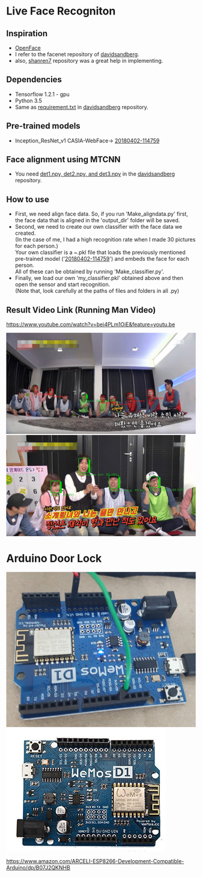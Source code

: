 # Live Face Recogniton

## Inspiration
* [OpenFace](https://github.com/cmusatyalab/openface)
* I refer to the facenet repository of [davidsandberg](https://github.com/davidsandberg/facenet).
* also, [shanren7](https://github.com/shanren7/real_time_face_recognition) repository was a great help in implementing.
## Dependencies
* Tensorflow 1.2.1 - gpu
* Python 3.5
* Same as [requirement.txt](https://github.com/davidsandberg/facenet/blob/master/requirements.txt) in [davidsandberg](https://github.com/davidsandberg/facenet) repository.

## Pre-trained models
* Inception_ResNet_v1 CASIA-WebFace-> [20180402-114759](https://drive.google.com/open?id=1vXMsKEOcqyRBVEwwiBO8Mbyb8YFWuVIK)

## Face alignment using MTCNN
* You need [det1.npy, det2.npy, and det3.npy](https://github.com/davidsandberg/facenet/tree/master/src/align) in the [davidsandberg](https://github.com/davidsandberg/facenet) repository.
## How to use


* First, we need align face data. So, if you run 'Make_aligndata.py' first, the face data that is aligned in the 'output_dir' folder will be saved.
* Second, we need to create our own classifier with the face data we created. <br/>(In the case of me, I had a high recognition rate when I made 30 pictures for each person.)
</br>Your own classifier is a ~.pkl file that loads the previously mentioned pre-trained model ('[20180402-114759](https://drive.google.com/open?id=1vXMsKEOcqyRBVEwwiBO8Mbyb8YFWuVIK)') and embeds the face for each person.<br/>All of these can be obtained by running 'Make_classifier.py'.<br/>
* Finally, we load our own 'my_classifier.pkl' obtained above and then open the sensor and start recognition.
</br> (Note that, look carefully at the paths of files and folders in all .py)
## Result Video Link (Running Man Video)
https://www.youtube.com/watch?v=bei4PLm1OiE&feature=youtu.be

![runningman1.png](runningman1.png)
![runningman2.png](runningman2.png)

# Arduino Door Lock
![arduino1.png](arduino1.png)
![arduino2.png](arduino2.png)

https://www.amazon.com/ARCELI-ESP8266-Development-Compatible-Arduino/dp/B07J2QKNHB








